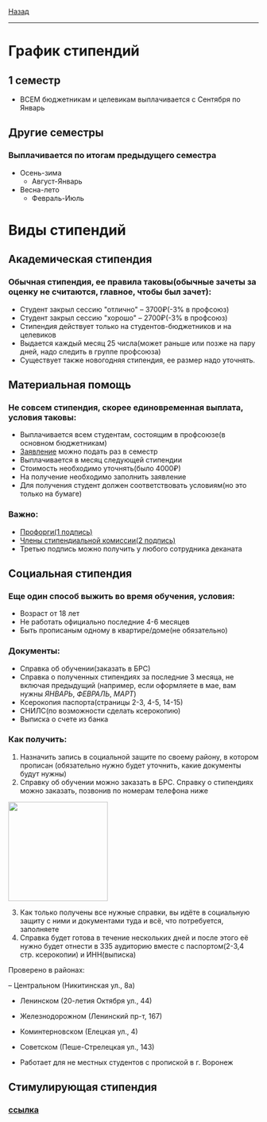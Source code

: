 [Назад](../README.md)
***
# График стипендий
## 1 семестр
+ ВСЕМ бюджетникам и целевикам выплачивается с Сентября по Январь
## Другие семестры
### Выплачивается по итогам предыдущего семестра
+ Осень-зима
  + Август-Январь
+ Весна-лето
  + Февраль-Июль
# Виды стипендий

## Академическая стипендия
### Обычная стипендия, ее правила таковы(обычные зачеты за оценку не считаются, главное, чтобы был зачет):
+ Студент закрыл сессию "отлично" – 3700₽(-3% в профсоюз)
+ Студент закрыл сессию "хорошо" – 2700₽(-3% в профсоюз)
+ Стипендия действует только на студентов-бюджетников и на целевиков
+ Выдается каждый месяц 25 числа(может раньше или позже на пару дней, надо следить в группе профсоюза)
+ Существует также новогодняя стипендия, ее размер надо уточнять.

## Материальная помощь
### Не совсем стипендия, скорее единовременная выплата, условия таковы:
+ Выплачивается всем студентам, состоящим в профсоюзе(в основном бюджетникам)
+ [Заявление](https://vk.com/doc-8129237_688157145) можно подать раз в семестр
+ Выплачивается в месяц следующей стипендии
+ Стоимость необходимо уточнять(было 4000₽)
+ На получение необходимо заполнить заявление
+ Для получения студент должен соответствовать условиям(но это только на бумаге)
### Важно:
+ [Профорги(1 подпись)](https://vk.com/page-43140829_54178092)
+ [Члены стипендиальной комиссии(2 подпись)](https://vk.com/page-43140829_54178124)
+ Третью подпись можно получить у любого сотрудника деканата

## Социальная стипендия
### Еще один способ выжить во время обучения, условия:
+ Возраст от 18 лет
+ Не работать официально последние 4-6 месяцев 
+ Быть прописаным одному в квартире/доме(не обязательно)

### Документы:
+ Справка об обучении(заказать в БРС)
+ Справка о полученных стипендиях за последние 3 месяца, не включая предыдущий (например, если оформляете в мае, вам нужны *ЯНВАРЬ*, *ФЕВРАЛЬ*, *МАРТ*)
+ Ксерокопия паспорта(страницы 2-3, 4-5, 14-15)
+ СНИЛС(по возможности сделать ксерокопию)
+ Выписка о счете из банка

### Как получить:
1. Назначить запись в социальной защите по своему району, в котором прописан (обязательно нужно будет уточнить, какие документы будут нужны)
2. Справку об обучении можно заказать в БРС. Справку о стипендиях можно заказать, позвонив по номерам телефона ниже

<img height=200 src="https://github.com/user-attachments/assets/f7bc792d-7c3f-489e-abc9-3460e0d9d6a9">

3. Как только получены все нужные справки, вы идёте в социальную защиту с ними и документами туда и всё, что потребуется, заполняете 
4. Справка будет готова в течение нескольких дней и после этого её нужно будет отнести в 335 аудиторию вместе с паспортом(2-3,4 стр. ксерокопии) и ИНН(выписка)

Проверено в районах:

– Центральном (Никитинская ул., 8а)
- Ленинском (20-летия Октября ул., 44)
- Железнодорожном (Ленинский пр-т, 167)
- Коминтерновском (Елецкая ул., 4)
- Советском (Пеше-Стрелецкая ул., 143)
  
- Работает для не местных студентов с пропиской в г. Воронеж

## Стимулирующая стипендия
### [ссылка](https://vk.com/@cs_vsu-stipendiya)
